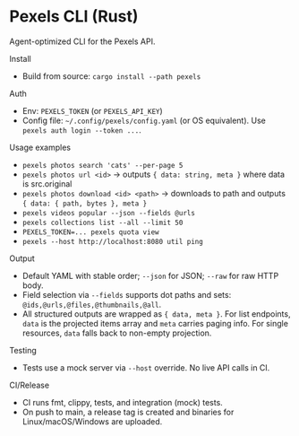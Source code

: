 # Pexels CLI (Rust)

Agent-optimized CLI for the Pexels API.

Install
- Build from source: `cargo install --path pexels`

Auth
- Env: `PEXELS_TOKEN` (or `PEXELS_API_KEY`)
- Config file: `~/.config/pexels/config.yaml` (or OS equivalent). Use `pexels auth login --token ...`.

Usage examples
- `pexels photos search 'cats' --per-page 5`
- `pexels photos url <id>` -> outputs `{ data: string, meta }` where data is src.original
- `pexels photos download <id> <path>` -> downloads to path and outputs `{ data: { path, bytes }, meta }`
- `pexels videos popular --json --fields @urls`
- `pexels collections list --all --limit 50`
- `PEXELS_TOKEN=... pexels quota view`
- `pexels --host http://localhost:8080 util ping`

Output
- Default YAML with stable order; `--json` for JSON; `--raw` for raw HTTP body.
- Field selection via `--fields` supports dot paths and sets: `@ids,@urls,@files,@thumbnails,@all`.
- All structured outputs are wrapped as `{ data, meta }`. For list endpoints, `data` is the projected items array and `meta` carries paging info. For single resources, `data` falls back to non-empty projection.

Testing
- Tests use a mock server via `--host` override. No live API calls in CI.

CI/Release
- CI runs fmt, clippy, tests, and integration (mock) tests.
- On push to main, a release tag is created and binaries for Linux/macOS/Windows are uploaded.
